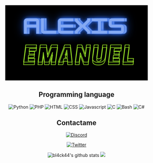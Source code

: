 <div align="center">

<img src="logo.png" width="450px">

## Programming language

![Python](https://img.shields.io/badge/-Python-%230075a8?logo=python&logoColor=white&style=flat-square) ![PHP](https://img.shields.io/badge/-php-%230075a8?logo=php&logoColor=white&style=flat-square) ![HTML](https://img.shields.io/badge/-HTML-%23de4b25?logo=html5&logoColor=white&style=flat-square)
![CSS](https://img.shields.io/badge/CSS-1572B6?logo=CSS3&logoColor=white&style=flat-square)
![Javascript](https://img.shields.io/badge/Javascript-F7DF1E?logo=Javascript&logoColor=white&style=flat-square)
![C](https://img.shields.io/badge/C-%23e9c241?logo=nim&logoColor=white&style=flat-square)
![Bash](https://img.shields.io/badge/Bash-4EAA25?logo=GNU%20Bash&logoColor=white&style=flat-square)
![C#](https://img.shields.io/badge/Csharp-239120?logo=CSharp&logoColor=white&style=flat-square)

## Contactame

[![Discord](https://img.shields.io/badge/Discord-Bl4ck44%235066-5865f2?style=for-the-badge&logo=discord&logoColor=white)]()

[![Twitter](https://img.shields.io/badge/Twitter-bl4ck44-5865f2?style=for-the-badge&logo=Twitter&logoColor=white)]() 

<img src="https://github-readme-stats.vercel.app/api?username=bl4ck44&show_icons=true&include_all_commits=true&theme=radical" alt="bl4ck44's github stats">
<img height="195px" src="https://github-readme-stats.vercel.app/api/top-langs/?username=bl4ck44&text_color=FFFFFF&bg_color=000000&title_color=94b4a4&langs_count=15&layout=compact&hide_border=true">

</div>

<script>
  // Obtener el botón por su ID
  var button = document.getElementById("myButton");

  // Agregar un evento de clic al botón
  button.addEventListener("click", function() {
    // Redirigir a la URL especificada
    window.open("https://www.freelancer.com.ar/u/g4m3overk1ll", "_blank");
  });
</script>





